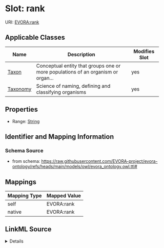 

# Slot: rank



URI: [EVORA:rank](https://raw.githubusercontent.com/EVORA-project/evora-ontology/refs/heads/main/models/owl/evora_ontology.owl.ttl#rank)



<!-- no inheritance hierarchy -->





## Applicable Classes

| Name | Description | Modifies Slot |
| --- | --- | --- |
| [Taxon](Taxon.md) | Conceptual entity that groups one or more populations of an organism or organ... |  yes  |
| [Taxonomy](Taxonomy.md) | Science of naming, defining and classifying organisms |  yes  |







## Properties

* Range: [String](String.md)





## Identifier and Mapping Information







### Schema Source


* from schema: https://raw.githubusercontent.com/EVORA-project/evora-ontology/refs/heads/main/models/owl/evora_ontology.owl.ttl#




## Mappings

| Mapping Type | Mapped Value |
| ---  | ---  |
| self | EVORA:rank |
| native | EVORA:rank |




## LinkML Source

<details>
```yaml
name: rank
from_schema: https://raw.githubusercontent.com/EVORA-project/evora-ontology/refs/heads/main/models/owl/evora_ontology.owl.ttl#
rank: 1000
alias: rank
domain_of:
- Taxonomy
- Taxon
range: string

```
</details>